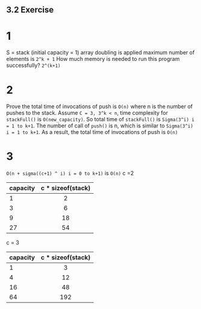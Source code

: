 ## 3.2 Exercise

# 1
S = stack (initial capacity = 1)
array doubling is applied
maximum number of elements is `2^k + 1` 
How much memory is needed to run this program successfully?
`2^(k+1)`

# 2
Prove the total time of invocations of push is `O(n)` where n is the number of pushes to the stack.
Assume `C = 3, 3^k < n`, time complexity for `stackFull()` is `O(new_capacity)`. So total time of `stackFull()` is `Sigma(3^i) i = 1 to k+1`. The number of call of `push()` is n, which is similar to `Sigma(3^i) i = 1 to k+1`. As a result, the total time of invocations of push is `O(n)`

# 3
`O(n + sigma((c+1) ^ i) i = 0 to k+1)` is `O(n)`
c =2

| capacity | c * sizeof(stack) | 
|---|:---:|
| 1 | 2 |
| 3 | 6 |
| 9 | 18 |
| 27 | 54 |

c = 3

| capacity | c * sizeof(stack) | 
|---|:---:|
| 1 | 3 |
| 4 | 12 |
| 16 | 48 |
| 64 | 192 |